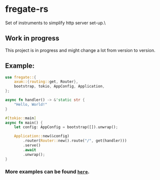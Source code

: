 # fregate-rs

Set of instruments to simplify http server set-up.\

## Work in progress 
This project is in progress and might change a lot from version to version.

## Example:
```rust
use fregate::{
    axum::{routing::get, Router},
    bootstrap, tokio, AppConfig, Application,
};

async fn handler() -> &'static str {
    "Hello, World!"
}

#[tokio::main]
async fn main() {
    let config: AppConfig = bootstrap([]).unwrap();

    Application::new(&config)
        .router(Router::new().route("/", get(handler)))
        .serve()
        .await
        .unwrap();
}
```

### More examples can be found [`here`](https://github.com/elefant-dev/fregate-rs/tree/main/examples).